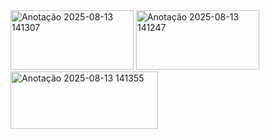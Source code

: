 <img width="197" height="95" alt="Anotação 2025-08-13 141307" src="https://github.com/user-attachments/assets/73b23258-063a-47a7-9d34-a6841d1eee33" />
<img width="197" height="95" alt="Anotação 2025-08-13 141247" src="https://github.com/user-attachments/assets/baf45b7e-52cd-463c-8a65-40b24ffa69a6" />

<img width="236" height="92" alt="Anotação 2025-08-13 141355" src="https://github.com/user-attachments/assets/9d681c32-98fb-4d9e-a6cc-d0be8c3baed8" />
